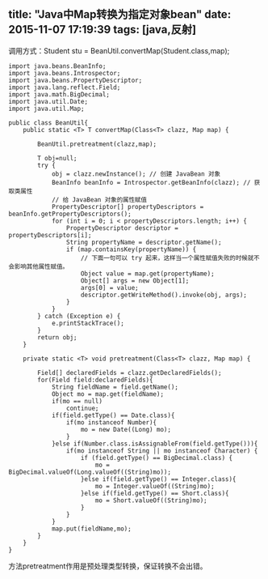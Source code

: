 title: "Java中Map转换为指定对象bean"
date: 2015-11-07 17:19:39
tags: [java,反射]
---

调用方式：Student stu = BeanUtil.convertMap(Student.class,map);

<!--more-->

	import java.beans.BeanInfo;
	import java.beans.Introspector;
	import java.beans.PropertyDescriptor;
	import java.lang.reflect.Field;
	import java.math.BigDecimal;
	import java.util.Date;
	import java.util.Map;

	public class BeanUtil{
		public static <T> T convertMap(Class<T> clazz, Map map) {
          
            BeanUtil.pretreatment(clazz,map);
            
            T obj=null;
            try {
                obj = clazz.newInstance(); // 创建 JavaBean 对象
                BeanInfo beanInfo = Introspector.getBeanInfo(clazz); // 获取类属性
                // 给 JavaBean 对象的属性赋值
                PropertyDescriptor[] propertyDescriptors = beanInfo.getPropertyDescriptors();
                for (int i = 0; i < propertyDescriptors.length; i++) {
                    PropertyDescriptor descriptor = propertyDescriptors[i];
                    String propertyName = descriptor.getName();
                    if (map.containsKey(propertyName)) {
                        // 下面一句可以 try 起来，这样当一个属性赋值失败的时候就不会影响其他属性赋值。
                        Object value = map.get(propertyName);
                        Object[] args = new Object[1];
                        args[0] = value;
                        descriptor.getWriteMethod().invoke(obj, args);
                    }
                }
            } catch (Exception e) {
                e.printStackTrace();
            }
            return obj;
        }
    
        private static <T> void pretreatment(Class<T> clazz, Map map) {
    
            Field[] declaredFields = clazz.getDeclaredFields();
            for(Field field:declaredFields){
                String fieldName = field.getName();
                Object mo = map.get(fieldName);
                if(mo == null)
                    continue;
                if(field.getType() == Date.class){
                    if(mo instanceof Number){
                        mo = new Date((Long) mo);
                    }
                }else if(Number.class.isAssignableFrom(field.getType())){
                    if(mo instanceof String || mo instanceof Character) {
                        if (field.getType() == BigDecimal.class) {
                            mo = BigDecimal.valueOf(Long.valueOf((String)mo));
                        }else if(field.getType() == Integer.class){
                            mo = Integer.valueOf((String)mo);
                        }else if(field.getType() == Short.class){
                            mo = Short.valueOf((String)mo);
                        }
                    }
                }
                map.put(fieldName,mo);
            }
        }
	}
	
	
方法pretreatment作用是预处理类型转换，保证转换不会出错。